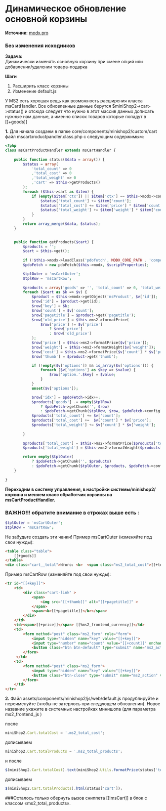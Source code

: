 # Динамическое обновление основной корзины

**Источник:**
[modx.pro](https://modx.pro/solutions/3942-dynamic-update-of-the-basic-basket/)

### Без изменения исходников
 
**Задача:**<br>
Динамически изменять основную корзину при смене опций или добавлении/удалении товара-подарка  

**Шаги** 
1. Расширить класс корзины
2. Изменение default.js

У MS2 есть хорошая вещь как возможность расширения класса msCartHandler. Все обновленные данные берутся $miniShop2->cart->status() и отсюда следует что нужно в этот массив данных дописать нужные нам данные, а именно список товаров которые попадут в [[+goods]]


**1.** Для начала создаем в папке core/components/minishop2/custom/cart файл msсartзroductрandler.class.php с следующим содержимым:
```php
<?php
class msCartProductHandler extends msCartHandler {
    
    public function status($data = array()) {
        $status = array(
            'total_count' => 0
            ,'total_cost' => 0
            ,'total_weight' => 0
            ,'cart' => $this->getProducts()
        );
        foreach ($this->cart as $item) {
            if (empty($item['ctx']) || $item['ctx'] == $this->modx->context->key){
                $status['total_count'] += $item['count'];
                $status['total_cost'] += $item['price'] * $item['count'];
                $status['total_weight'] += $item['weight'] * $item['count'];
            }
        }
        return array_merge($data, $status);
    }

    
    public function getProducts($cart) {
        $products = '';
        $cart = $this->get();
        
        if (!$this->modx->loadClass('pdofetch', MODX_CORE_PATH . 'components/pdotools/model/pdotools/', false, true)) {return false;}
        $pdoFetch = new pdoFetch($this->modx, $scriptProperties);

        $tplOuter = 'msCartOuter';
        $tplRow = 'msCartRow';      
        
        $products = array('goods' => '', 'total_count' => 0, 'total_weight' => 0, 'total_cost' => 0);
        foreach ($cart as $k => $v) {           
            $product = $this->modx->getObject('msProduct', $v['id']);
            $row['id'] = $product->get(id);
            $row['key'] = $k;
            $row['count'] = $v['count'];
            $row['pagetitle'] = $product->get('pagetitle');
            $row['old_price'] = $this->ms2->formatPrice(
                $row['price'] != $v['price']
                    ? $row['price']
                    : $row['old_price']
            );
            $row['price'] = $this->ms2->formatPrice($v['price']);
            $row['weight'] = $this->ms2->formatWeight($v['weight']);
            $row['cost'] = $this->ms2->formatPrice($v['count'] * $v['price']);
            $row['thumb'] = $product->get('thumb'); 

            if (!empty($v['options']) && is_array($v['options'])) {
                foreach ($v['options'] as $key => $value) {
                    $row['option.'.$key] = $value;
                }
            }
            unset($v['options']);

            $row['idx'] = $pdoFetch->idx++; 
            $products['goods'] .= empty($tplRow)
                ? $pdoFetch->getChunk('', $row)
                : $pdoFetch->getChunk($tplRow, $row, $pdoFetch->config['fastMode']);
            $products['total_count'] += $v['count'];
            $products['total_cost'] +=  $v['count'] * $v['price'];
            $products['total_weight'] += $v['count'] * $v['weight'];
            
        }       
        
        $products['total_cost'] = $this->ms2->formatPrice($products['total_cost']);
        $products['total_weight'] = $this->ms2->formatWeight($products['total_weight']);

        return empty($tplOuter)
            ? $pdoFetch->getChunk('', $products)
            : $pdoFetch->getChunk($tplOuter, $products, $pdoFetch->config['fastMode']);
    }   
    
}
```

**Переходим в систему управления, в настройки системы/minishop2/корзина и меняем класс обработчик корзины на msCartProductHandler.**

### ВАЖНО!!! обратите внимание в строках выше есть : 
```php
$tplOuter = 'msCartOuter';
$tplRow = 'msCartRow';
```

Не забудьте создать эти чанки!
Пример msCartOuter (изменяйте под свои нужды): 
```html
<table class="table">
    [[+goods]]
</table>
<div class="cart__total">Итого: <b>  <span class="ms2_total_cost">[[+total_cost]]</span> [[%ms2_frontend_currency]]</b></div>
```

Пример msCartRow (изменяйте под свои нужды): 
```html
<tr id="[[+key]]">
    <td>
        <div class="cart-link" >
            <span>
                <img src="[[+thumb]]" alt="[[+pagetitle]]" >
            </span>
            <span><b>[[+pagetitle]]</b></span>
        </div>
    </td>
    <td><span>[[+price]]</span> [[%ms2_frontend_currency]]</td>
    <td>
        <form method="post" class="ms2_form" role="form">
            <input type="hidden" name="key" value="[[+key]]"> 
            <input type="number" name="count" value="[[+count]]" onchange="$(this).closest(miniShop2.form).submit();">  
            <button class="btn btn-default" type="submit" name="ms2_action" value="cart/change"></button>
        </form>
     </td> 
    <td>
        <form method="post" class="ms2_form">
            <input type="hidden" name="key" value="[[+key]]">
            <button class="btn-close" type="submit" name="ms2_action" value="cart/remove"></button>
        </form>
    </td>
</tr>
```

**2.** Файл assets/components/minishop2/js/web/default.js продублируйте и переименуйте (чтобы не затерлось при следующем обновлении). Новое название укажите в системных настройках минишопа  (для параметра ms2_frontend_js )

после
```javascript
miniShop2.Cart.totalCost = '.ms2_total_cost';
```
дописываем
```javascript
miniShop2.Cart.totalProducts = '.ms2_total_products';
```
и после
```javascript
$(miniShop2.Cart.totalCost).text(miniShop2.Utils.formatPrice(status['total_cost']));
```
дописываем
```javascript
$(miniShop2.Cart.totalProducts).html(status['cart']);
```

###Осталось только обернуть вызов сниппета [[!msCart]] в блок с классом «ms2_total_products».
 